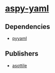 # [aspy-yaml](https://pypi.org/project/aspy-yaml)

## Dependencies
- [pyyaml](packages/p/pyyaml.md)



## Publishers
- [asottile](https://pypi.org/user/asottile)

